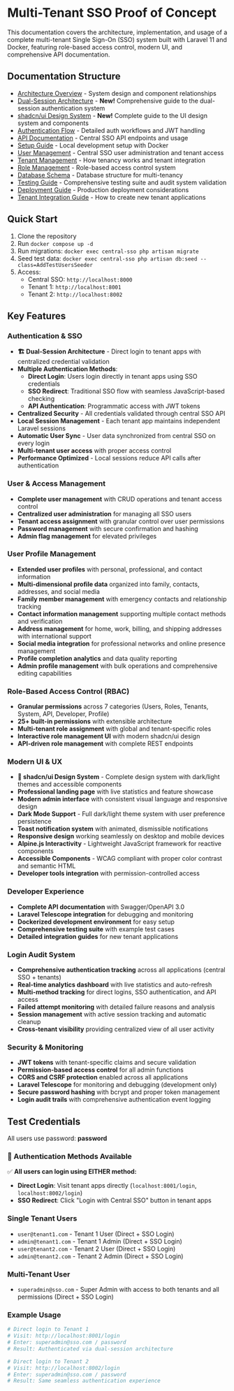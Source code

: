 # Multi-Tenant SSO Proof of Concept

This documentation covers the architecture, implementation, and usage of a complete multi-tenant Single Sign-On (SSO) system built with Laravel 11 and Docker, featuring role-based access control, modern UI, and comprehensive API documentation.

## Documentation Structure

- [Architecture Overview](./architecture.md) - System design and component relationships
- [Dual-Session Architecture](./dual-session-architecture.md) - **New!** Comprehensive guide to the dual-session authentication system
- [shadcn/ui Design System](./shadcn-ui-design-system.md) - **New!** Complete guide to the UI design system and components
- [Authentication Flow](./authentication-flow.md) - Detailed auth workflows and JWT handling
- [API Documentation](./api-documentation.md) - Central SSO API endpoints and usage
- [Setup Guide](./setup-guide.md) - Local development setup with Docker
- [User Management](./user-management.md) - Central SSO user administration and tenant access
- [Tenant Management](./tenant-management.md) - How tenancy works and tenant integration
- [Role Management](./role-management.md) - Role-based access control system
- [Database Schema](./database-schema.md) - Database structure for multi-tenancy
- [Testing Guide](./testing-guide.md) - Comprehensive testing suite and audit system validation
- [Deployment Guide](./deployment-guide.md) - Production deployment considerations
- [Tenant Integration Guide](./tenant-integration.md) - How to create new tenant applications

## Quick Start

1. Clone the repository
2. Run `docker compose up -d`
3. Run migrations: `docker exec central-sso php artisan migrate`
4. Seed test data: `docker exec central-sso php artisan db:seed --class=AddTestUsersSeeder`
5. Access:
   - Central SSO: `http://localhost:8000`
   - Tenant 1: `http://localhost:8001`
   - Tenant 2: `http://localhost:8002`

## Key Features

### Authentication & SSO
- **🏗️ Dual-Session Architecture** - Direct login to tenant apps with centralized credential validation
- **Multiple Authentication Methods**:
  - **Direct Login**: Users login directly in tenant apps using SSO credentials
  - **SSO Redirect**: Traditional SSO flow with seamless JavaScript-based checking
  - **API Authentication**: Programmatic access with JWT tokens
- **Centralized Security** - All credentials validated through central SSO API
- **Local Session Management** - Each tenant app maintains independent Laravel sessions
- **Automatic User Sync** - User data synchronized from central SSO on every login
- **Multi-tenant user access** with proper access control
- **Performance Optimized** - Local sessions reduce API calls after authentication

### User & Access Management
- **Complete user management** with CRUD operations and tenant access control
- **Centralized user administration** for managing all SSO users
- **Tenant access assignment** with granular control over user permissions
- **Password management** with secure confirmation and hashing
- **Admin flag management** for elevated privileges

### User Profile Management
- **Extended user profiles** with personal, professional, and contact information
- **Multi-dimensional profile data** organized into family, contacts, addresses, and social media
- **Family member management** with emergency contacts and relationship tracking
- **Contact information management** supporting multiple contact methods and verification
- **Address management** for home, work, billing, and shipping addresses with international support
- **Social media integration** for professional networks and online presence management
- **Profile completion analytics** and data quality reporting
- **Admin profile management** with bulk operations and comprehensive editing capabilities

### Role-Based Access Control (RBAC)
- **Granular permissions** across 7 categories (Users, Roles, Tenants, System, API, Developer, Profile)
- **25+ built-in permissions** with extensible architecture
- **Multi-tenant role assignment** with global and tenant-specific roles
- **Interactive role management UI** with modern shadcn/ui design
- **API-driven role management** with complete REST endpoints

### Modern UI & UX
- **🎨 shadcn/ui Design System** - Complete design system with dark/light themes and accessible components
- **Professional landing page** with live statistics and feature showcase
- **Modern admin interface** with consistent visual language and responsive design
- **Dark Mode Support** - Full dark/light theme system with user preference persistence
- **Toast notification system** with animated, dismissible notifications
- **Responsive design** working seamlessly on desktop and mobile devices
- **Alpine.js Interactivity** - Lightweight JavaScript framework for reactive components
- **Accessible Components** - WCAG compliant with proper color contrast and semantic HTML
- **Developer tools integration** with permission-controlled access

### Developer Experience
- **Complete API documentation** with Swagger/OpenAPI 3.0
- **Laravel Telescope integration** for debugging and monitoring
- **Dockerized development environment** for easy setup
- **Comprehensive testing suite** with example test cases
- **Detailed integration guides** for new tenant applications

### Login Audit System
- **Comprehensive authentication tracking** across all applications (central SSO + tenants)
- **Real-time analytics dashboard** with live statistics and auto-refresh
- **Multi-method tracking** for direct logins, SSO authentication, and API access
- **Failed attempt monitoring** with detailed failure reasons and analysis
- **Session management** with active session tracking and automatic cleanup
- **Cross-tenant visibility** providing centralized view of all user activity

### Security & Monitoring
- **JWT tokens** with tenant-specific claims and secure validation
- **Permission-based access control** for all admin functions
- **CORS and CSRF protection** enabled across all applications
- **Laravel Telescope** for monitoring and debugging (development only)
- **Secure password hashing** with bcrypt and proper token management
- **Login audit trails** with comprehensive authentication event logging

## Test Credentials

All users use password: **password**

### 🔄 Authentication Methods Available

✅ **All users can login using EITHER method:**
- **Direct Login**: Visit tenant apps directly (`localhost:8001/login`, `localhost:8002/login`)
- **SSO Redirect**: Click "Login with Central SSO" button in tenant apps

### Single Tenant Users
- `user@tenant1.com` - Tenant 1 User (Direct + SSO Login)
- `admin@tenant1.com` - Tenant 1 Admin (Direct + SSO Login)
- `user@tenant2.com` - Tenant 2 User (Direct + SSO Login)
- `admin@tenant2.com` - Tenant 2 Admin (Direct + SSO Login)

### Multi-Tenant User
- `superadmin@sso.com` - Super Admin with access to both tenants and all permissions (Direct + SSO Login)

### Example Usage
```bash
# Direct login to Tenant 1
# Visit: http://localhost:8001/login
# Enter: superadmin@sso.com / password
# Result: Authenticated via dual-session architecture

# Direct login to Tenant 2  
# Visit: http://localhost:8002/login
# Enter: superadmin@sso.com / password
# Result: Same seamless authentication experience
```